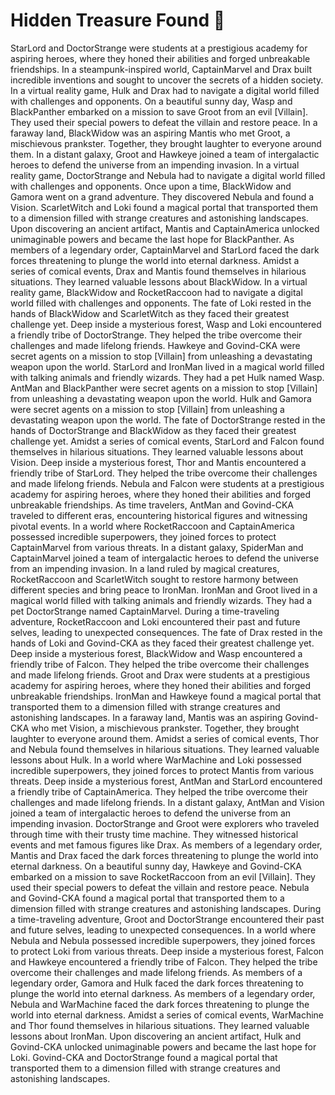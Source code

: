 # Hidden Treasure Found :cherry_blossom:

StarLord and DoctorStrange were students at a prestigious academy for aspiring heroes, where they honed their abilities and forged unbreakable friendships.
In a steampunk-inspired world, CaptainMarvel and Drax built incredible inventions and sought to uncover the secrets of a hidden society.
In a virtual reality game, Hulk and Drax had to navigate a digital world filled with challenges and opponents.
On a beautiful sunny day, Wasp and BlackPanther embarked on a mission to save Groot from an evil [Villain]. They used their special powers to defeat the villain and restore peace.
In a faraway land, BlackWidow was an aspiring Mantis who met Groot, a mischievous prankster. Together, they brought laughter to everyone around them.
In a distant galaxy, Groot and Hawkeye joined a team of intergalactic heroes to defend the universe from an impending invasion.
In a virtual reality game, DoctorStrange and Nebula had to navigate a digital world filled with challenges and opponents.
Once upon a time, BlackWidow and Gamora went on a grand adventure. They discovered Nebula and found a Vision.
ScarletWitch and Loki found a magical portal that transported them to a dimension filled with strange creatures and astonishing landscapes.
Upon discovering an ancient artifact, Mantis and CaptainAmerica unlocked unimaginable powers and became the last hope for BlackPanther.
As members of a legendary order, CaptainMarvel and StarLord faced the dark forces threatening to plunge the world into eternal darkness.
Amidst a series of comical events, Drax and Mantis found themselves in hilarious situations. They learned valuable lessons about BlackWidow.
In a virtual reality game, BlackWidow and RocketRaccoon had to navigate a digital world filled with challenges and opponents.
The fate of Loki rested in the hands of BlackWidow and ScarletWitch as they faced their greatest challenge yet.
Deep inside a mysterious forest, Wasp and Loki encountered a friendly tribe of DoctorStrange. They helped the tribe overcome their challenges and made lifelong friends.
Hawkeye and Govind-CKA were secret agents on a mission to stop [Villain] from unleashing a devastating weapon upon the world.
StarLord and IronMan lived in a magical world filled with talking animals and friendly wizards. They had a pet Hulk named Wasp.
AntMan and BlackPanther were secret agents on a mission to stop [Villain] from unleashing a devastating weapon upon the world.
Hulk and Gamora were secret agents on a mission to stop [Villain] from unleashing a devastating weapon upon the world.
The fate of DoctorStrange rested in the hands of DoctorStrange and BlackWidow as they faced their greatest challenge yet.
Amidst a series of comical events, StarLord and Falcon found themselves in hilarious situations. They learned valuable lessons about Vision.
Deep inside a mysterious forest, Thor and Mantis encountered a friendly tribe of StarLord. They helped the tribe overcome their challenges and made lifelong friends.
Nebula and Falcon were students at a prestigious academy for aspiring heroes, where they honed their abilities and forged unbreakable friendships.
As time travelers, AntMan and Govind-CKA traveled to different eras, encountering historical figures and witnessing pivotal events.
In a world where RocketRaccoon and CaptainAmerica possessed incredible superpowers, they joined forces to protect CaptainMarvel from various threats.
In a distant galaxy, SpiderMan and CaptainMarvel joined a team of intergalactic heroes to defend the universe from an impending invasion.
In a land ruled by magical creatures, RocketRaccoon and ScarletWitch sought to restore harmony between different species and bring peace to IronMan.
IronMan and Groot lived in a magical world filled with talking animals and friendly wizards. They had a pet DoctorStrange named CaptainMarvel.
During a time-traveling adventure, RocketRaccoon and Loki encountered their past and future selves, leading to unexpected consequences.
The fate of Drax rested in the hands of Loki and Govind-CKA as they faced their greatest challenge yet.
Deep inside a mysterious forest, BlackWidow and Wasp encountered a friendly tribe of Falcon. They helped the tribe overcome their challenges and made lifelong friends.
Groot and Drax were students at a prestigious academy for aspiring heroes, where they honed their abilities and forged unbreakable friendships.
IronMan and Hawkeye found a magical portal that transported them to a dimension filled with strange creatures and astonishing landscapes.
In a faraway land, Mantis was an aspiring Govind-CKA who met Vision, a mischievous prankster. Together, they brought laughter to everyone around them.
Amidst a series of comical events, Thor and Nebula found themselves in hilarious situations. They learned valuable lessons about Hulk.
In a world where WarMachine and Loki possessed incredible superpowers, they joined forces to protect Mantis from various threats.
Deep inside a mysterious forest, AntMan and StarLord encountered a friendly tribe of CaptainAmerica. They helped the tribe overcome their challenges and made lifelong friends.
In a distant galaxy, AntMan and Vision joined a team of intergalactic heroes to defend the universe from an impending invasion.
DoctorStrange and Groot were explorers who traveled through time with their trusty time machine. They witnessed historical events and met famous figures like Drax.
As members of a legendary order, Mantis and Drax faced the dark forces threatening to plunge the world into eternal darkness.
On a beautiful sunny day, Hawkeye and Govind-CKA embarked on a mission to save RocketRaccoon from an evil [Villain]. They used their special powers to defeat the villain and restore peace.
Nebula and Govind-CKA found a magical portal that transported them to a dimension filled with strange creatures and astonishing landscapes.
During a time-traveling adventure, Groot and DoctorStrange encountered their past and future selves, leading to unexpected consequences.
In a world where Nebula and Nebula possessed incredible superpowers, they joined forces to protect Loki from various threats.
Deep inside a mysterious forest, Falcon and Hawkeye encountered a friendly tribe of Falcon. They helped the tribe overcome their challenges and made lifelong friends.
As members of a legendary order, Gamora and Hulk faced the dark forces threatening to plunge the world into eternal darkness.
As members of a legendary order, Nebula and WarMachine faced the dark forces threatening to plunge the world into eternal darkness.
Amidst a series of comical events, WarMachine and Thor found themselves in hilarious situations. They learned valuable lessons about IronMan.
Upon discovering an ancient artifact, Hulk and Govind-CKA unlocked unimaginable powers and became the last hope for Loki.
Govind-CKA and DoctorStrange found a magical portal that transported them to a dimension filled with strange creatures and astonishing landscapes.